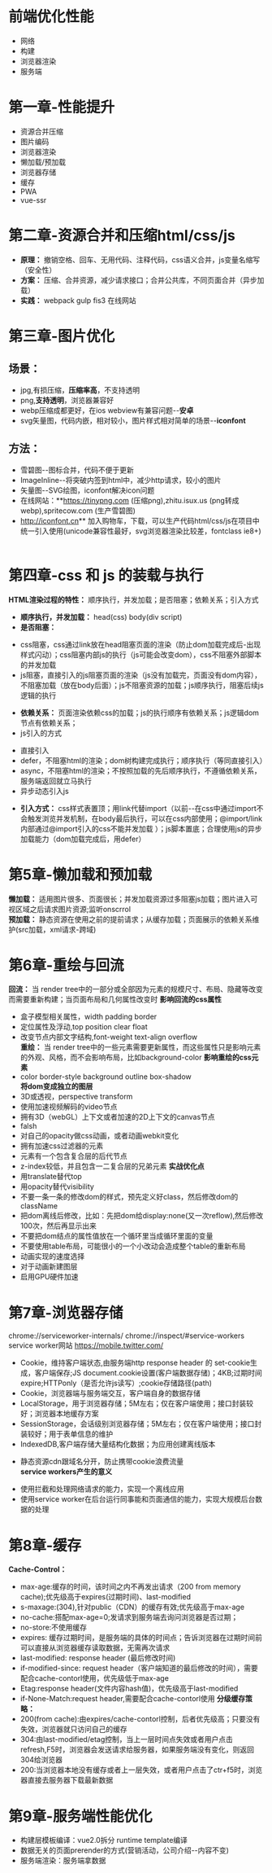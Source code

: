 # 前端优化性能 
- 网络  
- 构建  
- 浏览器渲染
- 服务端

# 第一章-性能提升
* 资源合并压缩  
* 图片编码  
* 浏览器渲染  
* 懒加载/预加载  
* 浏览器存储  
* 缓存  
* PWA  
* vue-ssr

# 第二章-资源合并和压缩html/css/js 
- **原理：** 撤销空格、回车、无用代码、注释代码，css语义合并，js变量名缩写（安全性）
- **方案：** 压缩、合并资源，减少请求接口；合并公共库，不同页面合并（异步加载）      
- **实践：** webpack gulp fis3 在线网站 

# 第三章-图片优化 
## **场景：** 
* jpg,有损压缩，**压缩率高**，不支持透明  
* png,**支持透明**，浏览器兼容好  
* webp压缩成都更好，在ios webview有兼容问题--**安卓**  
* svg矢量图，代码内嵌，相对较小，图片样式相对简单的场景--**iconfont** 
## **方法：**   
* 雪碧图--图标合并，代码不便于更新  
* ImageInline--将突破内签到html中，减少http请求，较小的图片  
* 矢量图--SVG绘图，iconfont解决icon问题 
* 在线网站：**https://tinypng.com (压缩png),zhitu.isux.us (png转成webp),spritecow.com (生产雪碧图)   
* http://iconfont.cn**  加入购物车，下载，可以生产代码html/css/js在项目中统一引入使用(unicode兼容性最好，svg浏览器渲染比较差，fontclass ie8+)  

# 第四章-css 和 js 的装载与执行 
**HTML渲染过程的特性：** 顺序执行，并发加载；是否阻塞；依赖关系；引入方式 
* **顺序执行，并发加载：** head(css) body(div script) 
* **是否阻塞：** 
- css阻塞，css通过link放在head阻塞页面的渲染（防止dom加载完成后-出现样式闪动）；css阻塞内部js的执行（js可能会改变dom），css不阻塞外部脚本的并发加载  
- js阻塞，直接引入的js阻塞页面的渲染（js没有加载完，页面没有dom内容），不阻塞加载（放在body后面）；js不阻塞资源的加载；js顺序执行，阻塞后续js逻辑的执行  
* **依赖关系：** 页面渲染依赖css的加载；js的执行顺序有依赖关系；js逻辑dom节点有依赖关系；
* js引入的方式  
- 直接引入
- defer，不阻塞html的渲染；dom树构建完成执行；顺序执行（等同直接引入）
- async，不阻塞html的渲染；不按照加载的先后顺序执行，不遵循依赖关系，服务端返回就立马执行
- 异步动态引入js
* **引入方式：** css样式表置顶；用link代替import（以前--在css中通过import不会触发浏览并发机制，在body最后执行，可以在css内部使用；@import/link内部通过@import引入的css不能并发加载 ）；js脚本置底；合理使用js的异步加载能力（dom加载完成后，用defer）


# 第5章-懒加载和预加载 
**懒加载：** 适用图片很多、页面很长；并发加载资源过多阻塞js加载；图片进入可视区域之后请求图片资源;监听onscrrol  
**预加载：** 静态资源在使用之前的提前请求；从缓存加载；页面展示的依赖关系维护(src加载，xml请求-跨域)  


# 第6章-重绘与回流 
**回流：** 当 render tree中的一部分或全部因为元素的规模尺寸、布局、隐藏等改变而需要重新构建；当页面布局和几何属性改变时 
**影响回流的css属性**  
- 盒子模型相关属性，width padding border
- 定位属性及浮动,top position clear float
- 改变节点内部文字结构,font-weight text-align overflow   
**重绘：** 当 render tree中的一些元素需要更新属性，而这些属性只是影响元素的外观、风格，而不会影响布局，比如background-color 
**影响重绘的css元素**  
- color border-style background outline box-shadow  
**将dom变成独立的图层**  
- 3D或透视，perspective transform  
- 使用加速视频解码的video节点  
- 拥有3D（webGL）上下文或者加速的2D上下文的canvas节点  
- falsh  
- 对自己的opacity做css动画，或者动画webkit变化  
- 拥有加速css过滤器的元素  
- 元素有一个包含复合层的后代节点  
- z-index较低，并且包含一二复合层的兄弟元素 
**实战优化点** 
- 用translate替代top  
- 用opacity替代visibility  
- 不要一条一条的修改dom的样式，预先定义好class，然后修改dom的className  
- 把dom离线后修改，比如：先把dom给display:none(又一次reflow),然后修改100次，然后再显示出来  
- 不要把dom结点的属性值放在一个循环里当成循环里面的变量  
- 不要使用table布局，可能很小的一个小改动会造成整个table的重新布局  
- 动画实现的速度选择  
- 对于动画新建图层  
- 启用GPU硬件加速  


# 第7章-浏览器存储  
 chrome://serviceworker-internals/
 chrome://inspect/#service-workers
 service worker网站 https://mobile.twitter.com/
- Cookie，维持客户端状态,由服务端http response header 的 set-cookie生成，客户端保存;JS document.cookie设置(客户端数据存储)；4KB;过期时间expire;HTTPonly（是否允许js读写）;cookie存储路径(path)  
- Cookie，浏览器端与服务端交互，客户端自身的数据存储  
- LocalStorage，用于浏览器存储；5M左右；仅在客户端使用；接口封装较好；浏览器本地缓存方案  
- SessionStorage，会话级别浏览器存储；5M左右；仅在客户端使用；接口封装较好；用于表单信息的维护   
- IndexedDB,客户端存储大量结构化数据；为应用创建离线版本  


* 静态资源cdn跟域名分开，防止携带cookie浪费流量  
**service workers产生的意义**  
- 使用拦截和处理网络请求的能力，实现一个离线应用  
- 使用service worker在后台运行同事能和页面通信的能力，实现大规模后台数据的处理  


# 第8章-缓存   
**Cache-Control：**  
- max-age:缓存的时间，该时间之内不再发出请求（200 from memory cache);优先级高于expires(过期时间)、last-modified  
- s-maxage:(304),针对public（CDN）的缓存有效;优先级高于max-age  
- no-cache:搭配max-age=0;发请求到服务端去询问浏览器是否过期；  
- no-store:不使用缓存  
- expires: 缓存过期时间，是服务端的具体的时间点；告诉浏览器在过期时间前可以直接从浏览器缓存读取数据，无需再次请求  
- last-modified: response header (最后修改时间)
- if-modified-since: request header（客户端知道的最后修改的时间），需要配合cache-contorl使用，优先级低于max-age  
- Etag:response header(文件内容hash值)，优先级高于last-modified
- if-None-Match:request header,需要配合cache-contorl使用
**分级缓存策略：**  
- 200(from cache):由expires/cache-contorl控制，后者优先级高；只要没有失效，浏览器就只访问自己的缓存
- 304:由last-modified/etag控制，当上一层时间点失效或者用户点击refresh,F5时，浏览器会发送请求给服务器，如果服务端没有变化，则返回304给浏览器 
- 200:当浏览器本地没有缓存或者上一层失效，或者用户点击了ctr+f5时，浏览器直接去服务器下载最新数据


# 第9章-服务端性能优化 
- 构建层模板编译：vue2.0拆分 runtime template编译 
- 数据无关的页面prerender的方式(营销活动，公司介绍--内容不变)
- 服务端渲染：服务端拿数据
